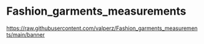 # Fashion_garments_measurements
 
https://raw.githubusercontent.com/valperz/Fashion_garments_measurements/main/banner
